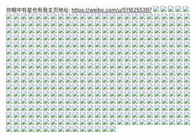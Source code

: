 你眼中有星也有我主页地址: https://weibo.com/u/5116255397 
![](https://wx4.sinaimg.cn/mw2000/005AfhKlly1h9dz9g2ntnj30u014048c.jpg) 
![](https://wx4.sinaimg.cn/mw2000/005AfhKlly1h9dz9ipa3sj30u00u0438.jpg) 
![](https://wx4.sinaimg.cn/mw2000/005AfhKlly1h9dz9fdb08j30u01407da.jpg) 
![](https://wx4.sinaimg.cn/mw2000/005AfhKlly1h9dz9epq2oj30u0140k0s.jpg) 
![](https://wx4.sinaimg.cn/mw2000/005AfhKlly1h9dz9e45qzj30u0140k0n.jpg) 
![](https://wx4.sinaimg.cn/mw2000/005AfhKlly1h9dz9cx0a7j30u0140tib.jpg) 
![](https://wx4.sinaimg.cn/mw2000/005AfhKlly1h9bp4jyhlbj30u0140wqz.jpg) 
![](https://wx4.sinaimg.cn/mw2000/005AfhKlly1h39byzt08qj30u01hcdsu.jpg) 
![](https://wx4.sinaimg.cn/mw2000/005AfhKlly1h39bz5a9efj30u01hc7ip.jpg) 
![](https://wx4.sinaimg.cn/mw2000/005AfhKlly1h36mw0q1zwj30u01bmgug.jpg) 
![](https://wx4.sinaimg.cn/mw2000/005AfhKlly1h35wjrjql6j30tz0hdwgu.jpg) 
![](https://wx4.sinaimg.cn/mw2000/005AfhKlly1h2f9n9ithhj30u00m3dhp.jpg) 
![](https://wx4.sinaimg.cn/mw2000/005AfhKlly1h29ipqmo7tj30yi0j6n08.jpg) 
![](https://wx4.sinaimg.cn/mw2000/005AfhKlly1h28c1csgkrj30u014047d.jpg) 
![](https://wx4.sinaimg.cn/mw2000/005AfhKlly1h28c1ei8g1j30u0140114.jpg) 
![](https://wx4.sinaimg.cn/mw2000/005AfhKlly1h1tbqq5kd6j31sc2dskjm.jpg) 
![](https://wx4.sinaimg.cn/mw2000/005AfhKlly1h1tbstyyxzj31sc2dsqv5.jpg) 
![](https://wx4.sinaimg.cn/mw2000/005AfhKlly1h1iyzpvws8j30u0140qg8.jpg) 
![](https://wx4.sinaimg.cn/mw2000/005AfhKlly1h1iyzr5qf1j31400u0n6d.jpg) 
![](https://wx4.sinaimg.cn/mw2000/005AfhKlly1h1iyzfljxij30u01400zu.jpg) 
![](https://wx4.sinaimg.cn/mw2000/005AfhKlly1h1iz0u9kacj30u0140dpw.jpg) 
![](https://wx4.sinaimg.cn/mw2000/005AfhKlly1h19b84uqc8j30hm0sgadh.jpg) 
![](https://wx4.sinaimg.cn/mw2000/005AfhKlly1h19b88peizj30hs0hsabc.jpg) 
![](https://wx4.sinaimg.cn/mw2000/005AfhKlly1h19b84g6czj30hs0hs0ts.jpg) 
![](https://wx4.sinaimg.cn/mw2000/005AfhKlly1h19b85cz20j30m80m8417.jpg) 
![](https://wx4.sinaimg.cn/mw2000/005AfhKlly1h19b8607vqj30nq0zkwgp.jpg) 
![](https://wx4.sinaimg.cn/mw2000/005AfhKlly1h19b8899ebj30u00u0n3k.jpg) 
![](https://wx4.sinaimg.cn/mw2000/005AfhKlly1h19b87pvq4j31410u0wqo.jpg) 
![](https://wx4.sinaimg.cn/mw2000/005AfhKlly1h19b86sttij31900u0n8k.jpg) 
![](https://wx4.sinaimg.cn/mw2000/005AfhKlly1h19b89bbotj30u0140q8f.jpg) 
![](https://wx4.sinaimg.cn/mw2000/005AfhKlgy1h0ei36bugkj32c0340u0y.jpg) 
![](https://wx4.sinaimg.cn/mw2000/005AfhKlgy1h0ei8op9muj30om1hc7do.jpg) 
![](https://wx4.sinaimg.cn/mw2000/005AfhKlgy1h0ei39ln10j32c0340b2b.jpg) 
![](https://wx4.sinaimg.cn/mw2000/005AfhKlgy1h0ei3bi805j32c03401kz.jpg) 
![](https://wx4.sinaimg.cn/mw2000/005AfhKlgy1h0ei3dlgbxj32c0340b2b.jpg) 
![](https://wx4.sinaimg.cn/mw2000/005AfhKlgy1h0ei3kzngaj30yi22ou0x.jpg) 
![](https://wx4.sinaimg.cn/mw2000/005AfhKlgy1h0ei3ox8x5j30yi22onpd.jpg) 
![](https://wx4.sinaimg.cn/mw2000/005AfhKlgy1h0ei3ty81cj30yi22o1ky.jpg) 
![](https://wx4.sinaimg.cn/mw2000/005AfhKlgy1h0cx27n0huj30pu1m8jy6.jpg) 
![](https://wx4.sinaimg.cn/mw2000/005AfhKlgy1h0cx2bi7afj30pz1m2jxu.jpg) 
![](https://wx4.sinaimg.cn/mw2000/005AfhKlgy1h0cx2cizo1j30py1miaio.jpg) 
![](https://wx4.sinaimg.cn/mw2000/005AfhKlgy1h0cx291au0j30q31mcgut.jpg) 
![](https://wx4.sinaimg.cn/mw2000/005AfhKlgy1h0cx29tmi3j30ps1mw453.jpg) 
![](https://wx4.sinaimg.cn/mw2000/005AfhKlgy1h0cx2aqbkvj30q31lyqb4.jpg) 
![](https://wx4.sinaimg.cn/mw2000/005AfhKlgy1gzxw0phynqj30u01sy7hl.jpg) 
![](https://wx4.sinaimg.cn/mw2000/005AfhKlgy1gyxb5q86ocj335s35snpm.jpg) 
![](https://wx4.sinaimg.cn/mw2000/005AfhKlgy1gyxb7hdkcaj32k83407wo.jpg) 
![](https://wx4.sinaimg.cn/mw2000/005AfhKlgy1gyxb7t7aikj30yi22ob29.jpg) 
![](https://wx4.sinaimg.cn/mw2000/005AfhKlgy1gxx3d1w0h1j30u00u0gyj.jpg) 
![](https://wx4.sinaimg.cn/mw2000/005AfhKlgy1gxx3d2nevzj30u00u0tdb.jpg) 
![](https://wx4.sinaimg.cn/mw2000/005AfhKlgy1gxx3d3e19vj30u00u043z.jpg) 
![](https://wx4.sinaimg.cn/mw2000/005AfhKlgy1gxx3d464qfj30u00u0n1x.jpg) 
![](https://wx4.sinaimg.cn/mw2000/005AfhKlgy1gxx3d4o2dvj30u00u0mys.jpg) 
![](https://wx4.sinaimg.cn/mw2000/005AfhKlgy1gxx3d59dlyj30u00u0dix.jpg) 
![](https://wx4.sinaimg.cn/mw2000/005AfhKlgy1gxx3d5u3rjj30u00u0gnq.jpg) 
![](https://wx4.sinaimg.cn/mw2000/005AfhKlgy1gxx3d6pv3rj30u00u0grz.jpg) 
![](https://wx4.sinaimg.cn/mw2000/005AfhKlgy1gxx3d7gtrsj30u00u0afp.jpg) 
![](https://wx4.sinaimg.cn/mw2000/005AfhKlgy1gxx3d8fzyvj30u00u0ahi.jpg) 
![](https://wx4.sinaimg.cn/mw2000/005AfhKlgy1gxx3d0h3rzj30u00u0gs3.jpg) 
![](https://wx4.sinaimg.cn/mw2000/005AfhKlgy1gxx3da1llij30u00u044d.jpg) 
![](https://wx4.sinaimg.cn/mw2000/005AfhKlgy1gxqgj0czoij30u0140wjz.jpg) 
![](https://wx4.sinaimg.cn/mw2000/005AfhKlgy1gxqgj7dpj4j30u00u0dky.jpg) 
![](https://wx4.sinaimg.cn/mw2000/005AfhKlgy1gxqgiz7ne7j30u00u0jww.jpg) 
![](https://wx4.sinaimg.cn/mw2000/005AfhKlgy1gwm0p9oadlj30u014045v.jpg) 
![](https://wx4.sinaimg.cn/mw2000/005AfhKlgy1gwm0pmg11zj30u01sydm2.jpg) 
![](https://wx4.sinaimg.cn/mw2000/005AfhKlly1gv3q1rv3ixj34of68kkjr.jpg) 
![](https://wx4.sinaimg.cn/mw2000/005AfhKlly1gv3q3341qgj637k4tckjt02.jpg) 
![](https://wx4.sinaimg.cn/mw2000/005AfhKlly1gv3q1l7luzj61jk15yduk02.jpg) 
![](https://wx4.sinaimg.cn/mw2000/005AfhKlly1gv3q1zi99dj60u01sx0wk02.jpg) 
![](https://wx4.sinaimg.cn/mw2000/005AfhKlgy1gunk09glfij61570u0n2z02.jpg) 
![](https://wx4.sinaimg.cn/mw2000/005AfhKlgy1gulwle8jaej60u01syn6d02.jpg) 
![](https://wx4.sinaimg.cn/mw2000/005AfhKlgy1gulwlkynxzj60u01syqa802.jpg) 
![](https://wx4.sinaimg.cn/mw2000/005AfhKlgy1guh28vixinj60u01fqahu02.jpg) 
![](https://wx4.sinaimg.cn/mw2000/005AfhKlgy1guh28xexhcj60u0190th302.jpg) 
![](https://wx4.sinaimg.cn/mw2000/005AfhKlgy1guh28yjqflj60rt1ld78s02.jpg) 
![](https://wx4.sinaimg.cn/mw2000/005AfhKlgy1guh28zl0ydj60u01g7td802.jpg) 
![](https://wx4.sinaimg.cn/mw2000/005AfhKlgy1guh290zwrqj60u0191ten02.jpg) 
![](https://wx4.sinaimg.cn/mw2000/005AfhKlgy1guh292mogoj60u01hadlw02.jpg) 
![](https://wx4.sinaimg.cn/mw2000/005AfhKlgy1guh2940lrdj60u01ghdkm02.jpg) 
![](https://wx4.sinaimg.cn/mw2000/005AfhKlgy1guh28tk2n2j60u01sygss02.jpg) 
![](https://wx4.sinaimg.cn/mw2000/005AfhKlgy1guh2a03ltmj60u01sytdf02.jpg) 
![](https://wx4.sinaimg.cn/mw2000/005AfhKlgy1gty4qv5baxj32c03407wl.jpg) 
![](https://wx4.sinaimg.cn/mw2000/005AfhKlgy1gty4qt63gwj32rg22k4qq.jpg) 
![](https://wx4.sinaimg.cn/mw2000/005AfhKlgy1gty4qp9zh6j32k03erhdw.jpg) 
![](https://wx4.sinaimg.cn/mw2000/005AfhKlgy1gty4ql84epj33402c0kjn.jpg) 
![](https://wx4.sinaimg.cn/mw2000/005AfhKlgy1gty4qx7frvj33402c0x6q.jpg) 
![](https://wx4.sinaimg.cn/mw2000/005AfhKlgy1gty4qr08dgj33402c01kz.jpg) 
![](https://wx4.sinaimg.cn/mw2000/005AfhKlgy1gty4qncrr2j325u1meb29.jpg) 
![](https://wx4.sinaimg.cn/mw2000/005AfhKlgy1gty4rf6nlwj30mi0u0k16.jpg) 
![](https://wx4.sinaimg.cn/mw2000/005AfhKlgy1gty4rgbeguj32c02c0x6q.jpg) 
![](https://wx4.sinaimg.cn/mw2000/005AfhKlgy1gty2dp5i0ej30u01heqcs.jpg) 
![](https://wx4.sinaimg.cn/mw2000/005AfhKlgy1gty2dqapbvj30u01hddor.jpg) 
![](https://wx4.sinaimg.cn/mw2000/005AfhKlgy1gty2dr4sckj30u01hcdoy.jpg) 
![](https://wx4.sinaimg.cn/mw2000/005AfhKlgy1gty2dn4shgj30kh10f0x9.jpg) 
![](https://wx4.sinaimg.cn/mw2000/005AfhKlgy1gtkcb95ngmj30u00u0gsm.jpg) 
![](https://wx4.sinaimg.cn/mw2000/005AfhKlgy1gt7kc8kftij30u0140n58.jpg) 
![](https://wx4.sinaimg.cn/mw2000/005AfhKlgy1gt7kc94y3yj30tr1gxjwz.jpg) 
![](https://wx4.sinaimg.cn/mw2000/005AfhKlgy1gt7kc9pumsj31400u0dil.jpg) 
![](https://wx4.sinaimg.cn/mw2000/005AfhKlgy1gt579ghl7cj30u0140n0u.jpg) 
![](https://wx4.sinaimg.cn/mw2000/005AfhKlgy1gswy3qq883j30k013zwgu.jpg) 
![](https://wx4.sinaimg.cn/mw2000/005AfhKlgy1gswy3s7oshj30u01nyn9v.jpg) 
![](https://wx4.sinaimg.cn/mw2000/005AfhKlgy1gr6mw4bnimj30tz0t8n29.jpg) 
![](https://wx4.sinaimg.cn/mw2000/005AfhKlgy1gqe81hid6ej30t80yfjwi.jpg) 
![](https://wx4.sinaimg.cn/mw2000/005AfhKlgy1gozstnxluvj32c0340e81.jpg) 
![](https://wx4.sinaimg.cn/mw2000/005AfhKlgy1gojbyi88okj30u01syu12.jpg) 
![](https://wx4.sinaimg.cn/mw2000/005AfhKlly1gnyomza177j30u00lnabg.jpg) 
![](https://wx4.sinaimg.cn/mw2000/005AfhKlgy1gnjg5dolp5j33402c0x6t.jpg) 
![](https://wx4.sinaimg.cn/mw2000/005AfhKlgy1gmwv6xz07fj31400u0tk0.jpg) 
![](https://wx4.sinaimg.cn/mw2000/005AfhKlgy1gmwv6x5okhj31400u0tkh.jpg) 
![](https://wx4.sinaimg.cn/mw2000/005AfhKlgy1gmwv6ysqmjj31400u0dq3.jpg) 
![](https://wx4.sinaimg.cn/mw2000/005AfhKlgy1gmwv6zlemzj30u01400zy.jpg) 
![](https://wx4.sinaimg.cn/mw2000/005AfhKlgy1gmwv709o26j31400u0doc.jpg) 
![](https://wx4.sinaimg.cn/mw2000/005AfhKlgy1gmwv70xa7xj30u0140n45.jpg) 
![](https://wx4.sinaimg.cn/mw2000/005AfhKlly1gms7yt3oafj30mi0u0h8x.jpg) 
![](https://wx4.sinaimg.cn/mw2000/005AfhKlly1gmmfz1cvtpj32c0340b2b.jpg) 
![](https://wx4.sinaimg.cn/mw2000/005AfhKlly1gmmfyz333xj33402c0hdt.jpg) 
![](https://wx4.sinaimg.cn/mw2000/005AfhKlly1gmmfz26lsvj31xm1x0b29.jpg) 
![](https://wx4.sinaimg.cn/mw2000/005AfhKlly1gmmfzzkhy4j33402c0u0y.jpg) 
![](https://wx4.sinaimg.cn/mw2000/005AfhKlly1gmmg01wg1tj33402c07wh.jpg) 
![](https://wx4.sinaimg.cn/mw2000/005AfhKlly1gmmg034q6bj33402c0npd.jpg) 
![](https://wx4.sinaimg.cn/mw2000/005AfhKlly1gmmg055y19j33402c07wi.jpg) 
![](https://wx4.sinaimg.cn/mw2000/005AfhKlly1gmmg084bboj33402c04qq.jpg) 
![](https://wx4.sinaimg.cn/mw2000/005AfhKlly1gmmg0aoclzj32c0340npe.jpg) 
![](https://wx4.sinaimg.cn/mw2000/005AfhKlly1gmk7hpyb2xj30yh0m4wht.jpg) 
![](https://wx4.sinaimg.cn/mw2000/005AfhKlly1gmk7hpgcesj30n00euq71.jpg) 
![](https://wx4.sinaimg.cn/mw2000/005AfhKlly1gm9mquk1jrj31c00u0tce.jpg) 
![](https://wx4.sinaimg.cn/mw2000/005AfhKlgy1gm2qa99h7dj32c02c01ky.jpg) 
![](https://wx4.sinaimg.cn/mw2000/005AfhKlgy1gm2qa49sy9j30zv0qwdpz.jpg) 
![](https://wx4.sinaimg.cn/mw2000/005AfhKlgy1gm2qa5vm2pj33402c0npe.jpg) 
![](https://wx4.sinaimg.cn/mw2000/005AfhKlgy1gm2qa7m40nj310z0ontix.jpg) 
![](https://wx4.sinaimg.cn/mw2000/005AfhKlgy1gm2qa39d9qj31hc0u0h1t.jpg) 
![](https://wx4.sinaimg.cn/mw2000/005AfhKlgy1gm2qaezjjzj33402c0x6p.jpg) 
![](https://wx4.sinaimg.cn/mw2000/005AfhKlgy1gm2qac3rcaj30vw0u0q5g.jpg) 
![](https://wx4.sinaimg.cn/mw2000/005AfhKlgy1gm2qbwtkmxj30u00un7b9.jpg) 
![](https://wx4.sinaimg.cn/mw2000/005AfhKlgy1gm2qdsz3vjj30u00vetmd.jpg) 
![](https://wx4.sinaimg.cn/mw2000/005AfhKlgy1gloyx0wt8pj32o92o97wi.jpg) 
![](https://wx4.sinaimg.cn/mw2000/005AfhKlgy1gloyx24wnxj32o92o9b2a.jpg) 
![](https://wx4.sinaimg.cn/mw2000/005AfhKlgy1gloyx4eu9jj32o92o9b2a.jpg) 
![](https://wx4.sinaimg.cn/mw2000/005AfhKlgy1gloywxg2dkj33402c0e81.jpg) 
![](https://wx4.sinaimg.cn/mw2000/005AfhKlgy1gloywngetzj30rg0i0dki.jpg) 
![](https://wx4.sinaimg.cn/mw2000/005AfhKlgy1gloywsrgvrj33402c0hdt.jpg) 
![](https://wx4.sinaimg.cn/mw2000/005AfhKlgy1gloyxdt64fj30tu0tue81.jpg) 
![](https://wx4.sinaimg.cn/mw2000/005AfhKlgy1gloyx5pwaqj32c02c0k9d.jpg) 
![](https://wx4.sinaimg.cn/mw2000/005AfhKlgy1gloyxhiml0j30tu0tu4qp.jpg) 
![](https://wx4.sinaimg.cn/mw2000/005AfhKlgy1gknxj7q2xlj30tz0tzthc.jpg) 
![](https://wx4.sinaimg.cn/mw2000/005AfhKlgy1gknxgodq9mj30tz16bq4s.jpg) 
![](https://wx4.sinaimg.cn/mw2000/005AfhKlgy1gknxhjb8c4j30tz19vb29.jpg) 
![](https://wx4.sinaimg.cn/mw2000/005AfhKlgy1gknxhk5aehj30tz0xegwd.jpg) 
![](https://wx4.sinaimg.cn/mw2000/005AfhKlgy1gknxgsam47j30yh1ag10c.jpg) 
![](https://wx4.sinaimg.cn/mw2000/005AfhKlgy1gknxmohxtpj30t516ygxg.jpg) 
![](https://wx4.sinaimg.cn/mw2000/005AfhKlgy1gknxgnue6uj30960a2aad.jpg) 
![](https://wx4.sinaimg.cn/mw2000/005AfhKlgy1gknxhkmt02j30tz0qwtg1.jpg) 
![](https://wx4.sinaimg.cn/mw2000/005AfhKlgy1gknxmp4wh8j30tz1dkkgy.jpg) 
![](https://wx4.sinaimg.cn/mw2000/005AfhKlgy1gkcysaix43j31400u07cl.jpg) 
![](https://wx4.sinaimg.cn/mw2000/005AfhKlgy1gkcyse6636j30u014044l.jpg) 
![](https://wx4.sinaimg.cn/mw2000/005AfhKlgy1gkcysc8jshj31400u014n.jpg) 
![](https://wx4.sinaimg.cn/mw2000/005AfhKlgy1gkcysis2slj31400u0qbk.jpg) 
![](https://wx4.sinaimg.cn/mw2000/005AfhKlgy1gkcys6enajj30u01407ck.jpg) 
![](https://wx4.sinaimg.cn/mw2000/005AfhKlgy1gkcys91418j30mg0tyn4m.jpg) 
![](https://wx4.sinaimg.cn/mw2000/005AfhKlgy1gkcysd2hzkj30u0140jus.jpg) 
![](https://wx4.sinaimg.cn/mw2000/005AfhKlgy1gkcysgz9kwj30tz0tzwgl.jpg) 
![](https://wx4.sinaimg.cn/mw2000/005AfhKlgy1gkcysg6n38j31400u0k2y.jpg) 
![](https://wx4.sinaimg.cn/mw2000/005AfhKlly1gk6cnfzjetj30u01407b9.jpg) 
![](https://wx4.sinaimg.cn/mw2000/005AfhKlly1gk6cngi2s3j30yh0nsq59.jpg) 
![](https://wx4.sinaimg.cn/mw2000/005AfhKlgy1ggrwaygvl8j30u0140k1l.jpg) 
![](https://wx4.sinaimg.cn/mw2000/005AfhKlgy1ggrwb0e3hvj31400u0n58.jpg) 
![](https://wx4.sinaimg.cn/mw2000/005AfhKlgy1ggrwazn98cj30u01hc4dh.jpg) 
![](https://wx4.sinaimg.cn/mw2000/005AfhKlgy1ggrwb14930j30u00u0dof.jpg) 
![](https://wx4.sinaimg.cn/mw2000/005AfhKlgy1ggrwaxlum2j30u00u07bu.jpg) 
![](https://wx4.sinaimg.cn/mw2000/005AfhKlgy1ggrwb2ykeaj30u00u0wo2.jpg) 
![](https://wx4.sinaimg.cn/mw2000/005AfhKlgy1ggrwb3w80vj31400u0k3f.jpg) 
![](https://wx4.sinaimg.cn/mw2000/005AfhKlgy1ggrwb22uxcj31400u0k1i.jpg) 
![](https://wx4.sinaimg.cn/mw2000/005AfhKlgy1ggrwb4kmyfj31400u0109.jpg) 
![](https://wx4.sinaimg.cn/mw2000/005AfhKlgy1gforkersupj33402c0x6r.jpg) 
![](https://wx4.sinaimg.cn/mw2000/005AfhKlgy1gforkj8tm3j33402c0b29.jpg) 
![](https://wx4.sinaimg.cn/mw2000/005AfhKlgy1gforkhehkaj33402c0kjl.jpg) 
![](https://wx4.sinaimg.cn/mw2000/005AfhKlgy1gforkl5ivkj33402c0qv5.jpg) 
![](https://wx4.sinaimg.cn/mw2000/005AfhKlgy1gforkn6h8dj33402c0e81.jpg) 
![](https://wx4.sinaimg.cn/mw2000/005AfhKlgy1gforlnsvawj33402c01ky.jpg) 
![](https://wx4.sinaimg.cn/mw2000/005AfhKlgy1gforkrvkr5j33402c07wi.jpg) 
![](https://wx4.sinaimg.cn/mw2000/005AfhKlgy1gforkty686j30ww0omtej.jpg) 
![](https://wx4.sinaimg.cn/mw2000/005AfhKlgy1gforkpctd6j33402c0e82.jpg) 
![](https://wx4.sinaimg.cn/mw2000/005AfhKlly1gfkrovedp8j32c03401kz.jpg) 
![](https://wx4.sinaimg.cn/mw2000/005AfhKlly1gfkrlfdstzj30yh0hxmzc.jpg) 
![](https://wx4.sinaimg.cn/mw2000/005AfhKlly1gfkrlfrk42j30yh0glwg9.jpg) 
![](https://wx4.sinaimg.cn/mw2000/005AfhKlly1gfkrle03vvj30yh111dn2.jpg) 
![](https://wx4.sinaimg.cn/mw2000/005AfhKlly1gfkrlf0corj30tz0v9na7.jpg) 
![](https://wx4.sinaimg.cn/mw2000/005AfhKlly1gfkrlge418j30tz0l9gsv.jpg) 
![](https://wx4.sinaimg.cn/mw2000/005AfhKlly1gfkrorl7tyj32c02c0b29.jpg) 
![](https://wx4.sinaimg.cn/mw2000/005AfhKlly1gfkrotj0lkj32c03407wi.jpg) 
![](https://wx4.sinaimg.cn/mw2000/005AfhKlly1gfkroyd355j32c02c0e82.jpg) 
![](https://wx4.sinaimg.cn/mw2000/005AfhKlly1geyu639tczj30u01syu0y.jpg) 
![](https://wx4.sinaimg.cn/mw2000/005AfhKlly1geyu0mgok6j30pe0pe0wk.jpg) 
![](https://wx4.sinaimg.cn/mw2000/005AfhKlly1geytzkqe5lj30u00u0wko.jpg) 
![](https://wx4.sinaimg.cn/mw2000/005AfhKlly1geytzyfyglj30u00u0teb.jpg) 
![](https://wx4.sinaimg.cn/mw2000/005AfhKlly1geytzme27yj30u00u0k0f.jpg) 
![](https://wx4.sinaimg.cn/mw2000/005AfhKlly1geyu0ahnlrj31400u0458.jpg) 
![](https://wx4.sinaimg.cn/mw2000/005AfhKlly1geyu0c9fp8j31400u0dp0.jpg) 
![](https://wx4.sinaimg.cn/mw2000/005AfhKlly1geytzjdpslj30u00u078k.jpg) 
![](https://wx4.sinaimg.cn/mw2000/005AfhKlly1geyu0dpy7bj30u01404ao.jpg) 
![](https://wx4.sinaimg.cn/mw2000/005AfhKlly1geva3psb0vj30u30u347y.jpg) 
![](https://wx4.sinaimg.cn/mw2000/005AfhKlly1geva3j5ezdj30u30u312a.jpg) 
![](https://wx4.sinaimg.cn/mw2000/005AfhKlly1geva3ixbtxj30sl0slgva.jpg) 
![](https://wx4.sinaimg.cn/mw2000/005AfhKlly1geva3ftl0yj32o82o8e82.jpg) 
![](https://wx4.sinaimg.cn/mw2000/005AfhKlly1geva3o4lqmj33344moqvp.jpg) 
![](https://wx4.sinaimg.cn/mw2000/005AfhKlly1geva3epcr1j30sl0smdog.jpg) 
![](https://wx4.sinaimg.cn/mw2000/005AfhKlly1geva3i9rngj32o82o8npd.jpg) 
![](https://wx4.sinaimg.cn/mw2000/005AfhKlly1geva3hfjvyj32o82o8e82.jpg) 
![](https://wx4.sinaimg.cn/mw2000/005AfhKlly1geva3gnhl9j30sl0sltie.jpg) 
![](https://wx4.sinaimg.cn/mw2000/005AfhKlly1geuk2jc0bfj30u00u07er.jpg) 
![](https://wx4.sinaimg.cn/mw2000/005AfhKlly1geuk2k6t3ij30u00u013q.jpg) 
![](https://wx4.sinaimg.cn/mw2000/005AfhKlly1geuk2jv235j30u00u0gx7.jpg) 
![](https://wx4.sinaimg.cn/mw2000/005AfhKlly1geuk2iu2cgj30u00u0qbu.jpg) 
![](https://wx4.sinaimg.cn/mw2000/005AfhKlly1geuk2l0806j30u00u0gyf.jpg) 
![](https://wx4.sinaimg.cn/mw2000/005AfhKlly1geuk2kk7zcj31400u0doy.jpg) 
![](https://wx4.sinaimg.cn/mw2000/005AfhKlly1ger5dp88gpj30r60r677j.jpg) 
![](https://wx4.sinaimg.cn/mw2000/005AfhKlly1ger4ly615rj30u00u1k2b.jpg) 
![](https://wx4.sinaimg.cn/mw2000/005AfhKlly1ger4lyqbpgj30u00u1qep.jpg) 
![](https://wx4.sinaimg.cn/mw2000/005AfhKlly1ger4rzg2npj30u00u0dhx.jpg) 
![](https://wx4.sinaimg.cn/mw2000/005AfhKlly1ger4lz51l9j30u00u0wpn.jpg) 
![](https://wx4.sinaimg.cn/mw2000/005AfhKlly1ger4m0e7h5j30u00u07fm.jpg) 
![](https://wx4.sinaimg.cn/mw2000/005AfhKlly1ger5cnm31mj30u00u0q6r.jpg) 
![](https://wx4.sinaimg.cn/mw2000/005AfhKlly1ger4yrjj8xj30u00u0wlb.jpg) 
![](https://wx4.sinaimg.cn/mw2000/005AfhKlly1ger4zttpwuj30u00v1aes.jpg) 
![](https://wx4.sinaimg.cn/mw2000/005AfhKlly1geovz233xnj30u00u0woh.jpg) 
![](https://wx4.sinaimg.cn/mw2000/005AfhKlly1geovz4a82sj30u00u0qae.jpg) 
![](https://wx4.sinaimg.cn/mw2000/005AfhKlly1geovz2rjfnj31400u0n4x.jpg) 
![](https://wx4.sinaimg.cn/mw2000/005AfhKlly1geovz1lp53j30u00u0n4n.jpg) 
![](https://wx4.sinaimg.cn/mw2000/005AfhKlly1geovz11v48j30u0140wpu.jpg) 
![](https://wx4.sinaimg.cn/mw2000/005AfhKlly1geovz3ldx5j30u0140n5d.jpg) 
![](https://wx4.sinaimg.cn/mw2000/005AfhKlly1geovz5c0zpj30u00u07aa.jpg) 
![](https://wx4.sinaimg.cn/mw2000/005AfhKlly1geovz65257j31400u0gy2.jpg) 
![](https://wx4.sinaimg.cn/mw2000/005AfhKlly1geow2ksev4j30u0140dos.jpg) 
![](https://wx4.sinaimg.cn/mw2000/005AfhKlly1gehds94q24j30qg0nx42g.jpg) 
![](https://wx4.sinaimg.cn/mw2000/005AfhKlly1gehds9jsbsj30u00u0q4z.jpg) 
![](https://wx4.sinaimg.cn/mw2000/005AfhKlly1gehdubstugj30tu0tuwkn.jpg) 
![](https://wx4.sinaimg.cn/mw2000/005AfhKlly1gehds4qy2jj30u00u0jvq.jpg) 
![](https://wx4.sinaimg.cn/mw2000/005AfhKlly1gehdsa7h4ij30u00u0tdg.jpg) 
![](https://wx4.sinaimg.cn/mw2000/005AfhKlly1gehdsbhl3wj30u00u0gw6.jpg) 
![](https://wx4.sinaimg.cn/mw2000/005AfhKlly1gehdsec4zdj31400u0do3.jpg) 
![](https://wx4.sinaimg.cn/mw2000/005AfhKlly1gehdsf97c4j31400u0wlx.jpg) 
![](https://wx4.sinaimg.cn/mw2000/005AfhKlly1gehdsjpkfcj31400u012h.jpg) 
![](https://wx4.sinaimg.cn/mw2000/005AfhKlly1geenh4uxecj313u0tuqgi.jpg) 
![](https://wx4.sinaimg.cn/mw2000/005AfhKlly1geenh5m4hjj313u0tu4d1.jpg) 
![](https://wx4.sinaimg.cn/mw2000/005AfhKlly1geenh5z0w7j30u00u0105.jpg) 
![](https://wx4.sinaimg.cn/mw2000/005AfhKlly1geenh6e700j30u00u0gtc.jpg) 
![](https://wx4.sinaimg.cn/mw2000/005AfhKlly1geenh49nmwj30u00u0tfi.jpg) 
![](https://wx4.sinaimg.cn/mw2000/005AfhKlly1geenh86odgj31400u0wk0.jpg) 
![](https://wx4.sinaimg.cn/mw2000/005AfhKlly1ge8r5n0mcuj33402c07wi.jpg) 
![](https://wx4.sinaimg.cn/mw2000/005AfhKlly1ge8r5nnbt9j32c02c0q39.jpg) 
![](https://wx4.sinaimg.cn/mw2000/005AfhKlly1ge8r5lwd0tj31en1z81kx.jpg) 
![](https://wx4.sinaimg.cn/mw2000/005AfhKlly1ge8r5l36ssj31kr27mnpd.jpg) 
![](https://wx4.sinaimg.cn/mw2000/005AfhKlly1ge622m7h9kj31400u0dom.jpg) 
![](https://wx4.sinaimg.cn/mw2000/005AfhKlly1ge622mug3pj31400u0aks.jpg) 
![](https://wx4.sinaimg.cn/mw2000/005AfhKlly1ge622n87bxj31400u0wn2.jpg) 
![](https://wx4.sinaimg.cn/mw2000/005AfhKlly1ge622nh7xej31400u0787.jpg) 
![](https://wx4.sinaimg.cn/mw2000/005AfhKlly1ge622o7466j31gf0u0aqn.jpg) 
![](https://wx4.sinaimg.cn/mw2000/005AfhKlly1ge622ox9vsj31400u07ec.jpg) 
![](https://wx4.sinaimg.cn/mw2000/005AfhKlly1ge622qcfmbj31400u048s.jpg) 
![](https://wx4.sinaimg.cn/mw2000/005AfhKlly1ge622qr32fj31400u0wnz.jpg) 
![](https://wx4.sinaimg.cn/mw2000/005AfhKlly1ge622raxv5j31400u0tgb.jpg) 
![](https://wx4.sinaimg.cn/mw2000/005AfhKlly1gdq4dw9x15j313u0tuwqf.jpg) 
![](https://wx4.sinaimg.cn/mw2000/005AfhKlly1gdq4bqfh4sj31400u0gx6.jpg) 
![](https://wx4.sinaimg.cn/mw2000/005AfhKlly1gdq4brque9j31400u0wp3.jpg) 
![](https://wx4.sinaimg.cn/mw2000/005AfhKlly1gdq4bnpa64j30u00w27f3.jpg) 
![](https://wx4.sinaimg.cn/mw2000/005AfhKlly1gdq4bsactyj30u00u0afw.jpg) 
![](https://wx4.sinaimg.cn/mw2000/005AfhKlly1gdq86pjvp5j30u00va0zf.jpg) 
![](https://wx4.sinaimg.cn/mw2000/005AfhKlly1gdq4bvu5xqj30r40r4jxo.jpg) 
![](https://wx4.sinaimg.cn/mw2000/005AfhKlly1gdq4juhk7qj30tz0yrabl.jpg) 
![](https://wx4.sinaimg.cn/mw2000/005AfhKlly1gdq4kyd6y6j30v40u00xj.jpg) 
![](https://wx4.sinaimg.cn/mw2000/005AfhKlly1gdjbui1rlrj30u0140n48.jpg) 
![](https://wx4.sinaimg.cn/mw2000/005AfhKlly1gdjbkhsykcj31hc0u0n9t.jpg) 
![](https://wx4.sinaimg.cn/mw2000/005AfhKlly1gdjbkilcnkj30u00u0grb.jpg) 
![](https://wx4.sinaimg.cn/mw2000/005AfhKlly1gdjc1n1fk3j30u014043b.jpg) 
![](https://wx4.sinaimg.cn/mw2000/005AfhKlly1gdjc2dfamnj30yh0qudi4.jpg) 
![](https://wx4.sinaimg.cn/mw2000/005AfhKlly1gdjbqqt4wwj31420u0qdo.jpg) 
![](https://wx4.sinaimg.cn/mw2000/005AfhKlly1gdjc0uwziij31400u0wo3.jpg) 
![](https://wx4.sinaimg.cn/mw2000/005AfhKlly1gdjc1j07ywj30u00u0qh0.jpg) 
![](https://wx4.sinaimg.cn/mw2000/005AfhKlly1gdjc1jg9ouj31410u0do8.jpg) 
![](https://wx4.sinaimg.cn/mw2000/005AfhKlly1gdft39y9a9j30u0140djg.jpg) 
![](https://wx4.sinaimg.cn/mw2000/005AfhKlly1gdft39152cj31400u0thn.jpg) 
![](https://wx4.sinaimg.cn/mw2000/005AfhKlly1gdft388xwqj30tu0tu0zh.jpg) 
![](https://wx4.sinaimg.cn/mw2000/005AfhKlly1gdft3d139cj30mi0u00vv.jpg) 
![](https://wx4.sinaimg.cn/mw2000/005AfhKlly1gdft3dwmivj31400u011h.jpg) 
![](https://wx4.sinaimg.cn/mw2000/005AfhKlly1gdft3mogxhj30tz0mi78w.jpg) 
![](https://wx4.sinaimg.cn/mw2000/005AfhKlly1gdft3au2sbj31400u0n46.jpg) 
![](https://wx4.sinaimg.cn/mw2000/005AfhKlly1gdft4bc3ajj30u0140tqn.jpg) 
![](https://wx4.sinaimg.cn/mw2000/005AfhKlly1gdft3cete0j31400u0k11.jpg) 
![](https://wx4.sinaimg.cn/mw2000/005AfhKlly1gddz9elg7xj30u01c8k4z.jpg) 
![](https://wx4.sinaimg.cn/mw2000/005AfhKlly1gcp86fkxa4j30tz0rfju1.jpg) 
![](https://wx4.sinaimg.cn/mw2000/005AfhKlly1gcp874ailkj30u01n0qb3.jpg) 
![](https://wx4.sinaimg.cn/mw2000/005AfhKlly1gcp86g4wxhj30u00y4djh.jpg) 
![](https://wx4.sinaimg.cn/mw2000/005AfhKlly1gcp8b2xu6kj30u00qz0z0.jpg) 
![](https://wx4.sinaimg.cn/mw2000/005AfhKlly1gcp8cxqr3oj30u00u00u1.jpg) 
![](https://wx4.sinaimg.cn/mw2000/005AfhKlly1gcp86gvd0lj30gh0de74h.jpg) 
![](https://wx4.sinaimg.cn/mw2000/005AfhKlly1gcp86h61klj30yh05mt9a.jpg) 
![](https://wx4.sinaimg.cn/mw2000/005AfhKlly1gcp8cq13exj31400u047u.jpg) 
![](https://wx4.sinaimg.cn/mw2000/005AfhKlly1gcp8b2mahpj30u00q7n1n.jpg) 
![](https://wx4.sinaimg.cn/mw2000/005AfhKlly1gconvv6xsbj30u00vbnbq.jpg) 
![](https://wx4.sinaimg.cn/mw2000/005AfhKlly1gcibs1ucszj31400u0gpj.jpg) 
![](https://wx4.sinaimg.cn/mw2000/005AfhKlly1gcibs2fgjnj31400u0jxy.jpg) 
![](https://wx4.sinaimg.cn/mw2000/005AfhKlly1gcibs17w78j30u01syx6t.jpg) 
![](https://wx4.sinaimg.cn/mw2000/005AfhKlly1gcibumc0b2j30tz12yti1.jpg) 
![](https://wx4.sinaimg.cn/mw2000/005AfhKlly1gcbej47us0j313u0tub29.jpg) 
![](https://wx4.sinaimg.cn/mw2000/005AfhKlly1gc7u74cospj33402c0npd.jpg) 
![](https://wx4.sinaimg.cn/mw2000/005AfhKlly1gc7u6xzcm9j33402c0kjl.jpg) 
![](https://wx4.sinaimg.cn/mw2000/005AfhKlly1gc7u6pgmguj33402c07wh.jpg) 
![](https://wx4.sinaimg.cn/mw2000/005AfhKlly1gc7u6sgrnrj33402c07wh.jpg) 
![](https://wx4.sinaimg.cn/mw2000/005AfhKlly1gbx65ki6cmj31440u0jzh.jpg) 
![](https://wx4.sinaimg.cn/mw2000/005AfhKlly1gbb8r04crhj30u0140n6t.jpg) 
![](https://wx4.sinaimg.cn/mw2000/005AfhKlly1gbb8qzqe7zj30u01hcqi2.jpg) 
![](https://wx4.sinaimg.cn/mw2000/005AfhKlly1gb0nq8tx81j30u00u0136.jpg) 
![](https://wx4.sinaimg.cn/mw2000/005AfhKlly1gb0nq4xsm1j30u00u07ds.jpg) 
![](https://wx4.sinaimg.cn/mw2000/005AfhKlly1ga865bfl9aj30u0140wkk.jpg) 
![](https://wx4.sinaimg.cn/mw2000/005AfhKlly1ga865ca5eyj30u01400ye.jpg) 
![](https://wx4.sinaimg.cn/mw2000/005AfhKlly1ga866djxhkj313u0tutm1.jpg) 
![](https://wx4.sinaimg.cn/mw2000/005AfhKlly1ga02tan5v9j313u0tugw3.jpg) 
![](https://wx4.sinaimg.cn/mw2000/005AfhKlly1ga02tblqvkj313u0tuk35.jpg) 
![](https://wx4.sinaimg.cn/mw2000/005AfhKlly1ga02tc2taaj313u0tun97.jpg) 
![](https://wx4.sinaimg.cn/mw2000/005AfhKlly1ga02tcmviwj313u0tu7el.jpg) 
![](https://wx4.sinaimg.cn/mw2000/005AfhKlly1ga02rcnyb4j30u0140k55.jpg) 
![](https://wx4.sinaimg.cn/mw2000/005AfhKlly1ga02rde20kj30yi0ojjyt.jpg) 
![](https://wx4.sinaimg.cn/mw2000/005AfhKlly1ga02td5xjxj313u0tuk5v.jpg) 
![](https://wx4.sinaimg.cn/mw2000/005AfhKlly1ga02tdqqohj31400u012j.jpg) 
![](https://wx4.sinaimg.cn/mw2000/005AfhKlly1ga02r96lsej30u0140k1q.jpg) 
![](https://wx4.sinaimg.cn/mw2000/005AfhKlly1g8ys5lspxnj30u00u0dmf.jpg) 
![](https://wx4.sinaimg.cn/mw2000/005AfhKlly1g8xvw0orlij31hs1kw7wh.jpg) 
![](https://wx4.sinaimg.cn/mw2000/005AfhKlly1g8xvvzyxy6j31kw1fr7wh.jpg) 
![](https://wx4.sinaimg.cn/mw2000/005AfhKlly1g8xvw251fnj32c02c0e81.jpg) 
![](https://wx4.sinaimg.cn/mw2000/005AfhKlly1g8xvw3s0zlj32c02c0u0x.jpg) 
![](https://wx4.sinaimg.cn/mw2000/005AfhKlly1g8tc11jd7jj30tu0tub29.jpg) 
![](https://wx4.sinaimg.cn/mw2000/005AfhKlly1g8pvp3nak7j30u00u0tfv.jpg) 
![](https://wx4.sinaimg.cn/mw2000/005AfhKlly1g8pvp4h8jnj31400u0tic.jpg) 
![](https://wx4.sinaimg.cn/mw2000/005AfhKlly1g8pvp41fbij31400u07hh.jpg) 
![](https://wx4.sinaimg.cn/mw2000/005AfhKlly1g8pvp36oomj31400u0qeo.jpg) 
![](https://wx4.sinaimg.cn/mw2000/005AfhKlly1g8ojq6u57vj31900u0wv6.jpg) 
![](https://wx4.sinaimg.cn/mw2000/005AfhKlly1g8ojq89257j30u00u0gtz.jpg) 
![](https://wx4.sinaimg.cn/mw2000/005AfhKlly1g8ojq8u53wj30u00u0wob.jpg) 
![](https://wx4.sinaimg.cn/mw2000/005AfhKlly1g8ojq9kq7ej31400u0tk6.jpg) 
![](https://wx4.sinaimg.cn/mw2000/005AfhKlly1g8ojqa4awfj31400u0gub.jpg) 
![](https://wx4.sinaimg.cn/mw2000/005AfhKlly1g8ojqb5bg6j30u00u0agc.jpg) 
![](https://wx4.sinaimg.cn/mw2000/005AfhKlly1g8ojqc6e9bj31400u0wvj.jpg) 
![](https://wx4.sinaimg.cn/mw2000/005AfhKlly1g8ojq59jx4j30u00u0jv5.jpg) 
![](https://wx4.sinaimg.cn/mw2000/005AfhKlly1g8ojqd4idgj31400u07b5.jpg) 
![](https://wx4.sinaimg.cn/mw2000/005AfhKlly1g880ixn3blj30tz0fagq9.jpg) 
![](https://wx4.sinaimg.cn/mw2000/005AfhKlly1g7k5stal65j31400u0agp.jpg) 
![](https://wx4.sinaimg.cn/mw2000/005AfhKlly1g6q6q4ktekj31o01o0npd.jpg) 
![](https://wx4.sinaimg.cn/mw2000/005AfhKlly1g6q6q1wih4j31o01o0npd.jpg) 
![](https://wx4.sinaimg.cn/mw2000/005AfhKlly1g5aqpk0susj30rs2bcnfz.jpg) 
![](https://wx4.sinaimg.cn/mw2000/005AfhKlly1g5aqpivd6wj30rs2bcb29.jpg) 
![](https://wx4.sinaimg.cn/mw2000/005AfhKlly1g5aqph40nbj30rs2bce3k.jpg) 
![](https://wx4.sinaimg.cn/mw2000/005AfhKlly1g5aqpeirk8j30rs20y1be.jpg) 
![](https://wx4.sinaimg.cn/mw2000/005AfhKlly1g5aqpfrcrmj30rs2bcx08.jpg) 
![](https://wx4.sinaimg.cn/mw2000/005AfhKlly1g5aqplff74j30rs265azz.jpg) 
![](https://wx4.sinaimg.cn/mw2000/005AfhKlly1g5aqpa95ruj30rs2bcker.jpg) 
![](https://wx4.sinaimg.cn/mw2000/005AfhKlly1g5aqpbrukzj30rs2bc4qp.jpg) 
![](https://wx4.sinaimg.cn/mw2000/005AfhKlly1g5aqpdkkprj30rs2bc1kx.jpg) 
![](https://wx4.sinaimg.cn/mw2000/005AfhKlly1g4jd6yt7kyj31400u04ef.jpg) 
![](https://wx4.sinaimg.cn/mw2000/005AfhKlly1g4jd6poer5j31400u0gz0.jpg) 
![](https://wx4.sinaimg.cn/mw2000/005AfhKlly1g4jd6upxofj31400u0tmq.jpg) 
![](https://wx4.sinaimg.cn/mw2000/005AfhKlly1g4jd6lsf78j31400u0k9j.jpg) 
![](https://wx4.sinaimg.cn/mw2000/005AfhKlly1g4jd6o56qaj30u0140k29.jpg) 
![](https://wx4.sinaimg.cn/mw2000/005AfhKlly1g4jd6tc0fwj31400u0apo.jpg) 
![](https://wx4.sinaimg.cn/mw2000/005AfhKlly1g4jd6s0ig9j31400u0doz.jpg) 
![](https://wx4.sinaimg.cn/mw2000/005AfhKlly1g4jd6vuultj31400u0wmz.jpg) 
![](https://wx4.sinaimg.cn/mw2000/005AfhKlly1g4jd6xiwwij30u014014f.jpg) 
![](https://wx4.sinaimg.cn/mw2000/005AfhKlly1g4f1wqsixcj31400u0n6y.jpg) 
![](https://wx4.sinaimg.cn/mw2000/005AfhKlly1g4f1wrey60j31400u0aid.jpg) 
![](https://wx4.sinaimg.cn/mw2000/005AfhKlly1g4f1wzmyhgj31400u0ne6.jpg) 
![](https://wx4.sinaimg.cn/mw2000/005AfhKlly1g4f1wq2tz1j31400u0nbq.jpg) 
![](https://wx4.sinaimg.cn/mw2000/005AfhKlly1g4f1wyarwjj30pq0x0n4n.jpg) 
![](https://wx4.sinaimg.cn/mw2000/005AfhKlly1g4f1wysxrgj31400u0q9l.jpg) 
![](https://wx4.sinaimg.cn/mw2000/005AfhKlly1g4f1wxu5ldj31400u0120.jpg) 
![](https://wx4.sinaimg.cn/mw2000/005AfhKlly1g4f1x1lqgkj33402c0kjl.jpg) 
![](https://wx4.sinaimg.cn/mw2000/005AfhKlly1g4f1wv902qj33402c0kjn.jpg) 
![](https://wx4.sinaimg.cn/mw2000/005AfhKlly1g4f1dzy6l8j33402c0x6q.jpg) 
![](https://wx4.sinaimg.cn/mw2000/005AfhKlly1g4f1e4x2lbj33402c0u0y.jpg) 
![](https://wx4.sinaimg.cn/mw2000/005AfhKlly1g4f1eby4x7j32801o0x6q.jpg) 
![](https://wx4.sinaimg.cn/mw2000/005AfhKlly1g4f1eejczpj33402c0kjm.jpg) 
![](https://wx4.sinaimg.cn/mw2000/005AfhKlly1g4f1ek62gqj33402c01ky.jpg) 
![](https://wx4.sinaimg.cn/mw2000/005AfhKlly1g4f1dv9nm6j33402c0kjl.jpg) 
![](https://wx4.sinaimg.cn/mw2000/005AfhKlly1g4f1e8kd1ij32801o0qv5.jpg) 
![](https://wx4.sinaimg.cn/mw2000/005AfhKlly1g4f1enwdgrj33402c0kjm.jpg) 
![](https://wx4.sinaimg.cn/mw2000/005AfhKlly1g4f1gf2pg6j31400u0doe.jpg) 
![](https://wx4.sinaimg.cn/mw2000/005AfhKlly1g3ajijo18jj32c0340b29.jpg) 
![](https://wx4.sinaimg.cn/mw2000/005AfhKlly1g36yxlcr2dj31400u046y.jpg) 
![](https://wx4.sinaimg.cn/mw2000/005AfhKlly1g36yxm7yp6j30u00u0gs8.jpg) 
![](https://wx4.sinaimg.cn/mw2000/005AfhKlly1g36yxklug9j30u00u078y.jpg) 
![](https://wx4.sinaimg.cn/mw2000/005AfhKlly1g36yxmu29ej30u00u0whl.jpg) 
![](https://wx4.sinaimg.cn/mw2000/005AfhKlly1g24re2ncssj31400u0aly.jpg) 
![](https://wx4.sinaimg.cn/mw2000/005AfhKlly1g1xx0cj3ozj30u0190qa5.jpg) 
![](https://wx4.sinaimg.cn/mw2000/005AfhKlly1g1xx0czw9aj31900u0wkd.jpg) 
![](https://wx4.sinaimg.cn/mw2000/005AfhKlly1g1xx0dc9kqj30u0190n3m.jpg) 
![](https://wx4.sinaimg.cn/mw2000/005AfhKlly1g1xx0dpaylj31900u043b.jpg) 
![](https://wx4.sinaimg.cn/mw2000/005AfhKlly1g1xx0ex13rj30u0190wkq.jpg) 
![](https://wx4.sinaimg.cn/mw2000/005AfhKlly1g1xx0gbi2rj30u0190qad.jpg) 
![](https://wx4.sinaimg.cn/mw2000/005AfhKlly1g17x0slnslj30rs15on6z.jpg) 
![](https://wx4.sinaimg.cn/mw2000/005AfhKlly1g17x0s8gcuj30rs0ku79d.jpg) 
![](https://wx4.sinaimg.cn/mw2000/005AfhKlly1g17x0sxvcoj30rs0rs11s.jpg) 
![](https://wx4.sinaimg.cn/mw2000/005AfhKlly1g15ljxvmxuj33402c0e84.jpg) 
![](https://wx4.sinaimg.cn/mw2000/005AfhKlly1g15ljz0m38j33402c0u0y.jpg) 
![](https://wx4.sinaimg.cn/mw2000/005AfhKlly1g15ljzk5v5j30w60w6gol.jpg) 
![](https://wx4.sinaimg.cn/mw2000/005AfhKlly1g15ljwn326j30yi22ou12.jpg) 
![](https://wx4.sinaimg.cn/mw2000/005AfhKlly1g120a23ai9j31400u0jzd.jpg) 
![](https://wx4.sinaimg.cn/mw2000/005AfhKlly1g120a4mr2dj31400u0tgb.jpg) 
![](https://wx4.sinaimg.cn/mw2000/005AfhKlly1g120a7ldpqj31400u00yx.jpg) 
![](https://wx4.sinaimg.cn/mw2000/005AfhKlly1g120abrul2j31400u0n4m.jpg) 
![](https://wx4.sinaimg.cn/mw2000/005AfhKlly1g120a0ox7sj31400u0wlh.jpg) 
![](https://wx4.sinaimg.cn/mw2000/005AfhKlly1g120aebtyfj30u0140dne.jpg) 
![](https://wx4.sinaimg.cn/mw2000/005AfhKlly1g1209zd5umj31400u07ak.jpg) 
![](https://wx4.sinaimg.cn/mw2000/005AfhKlly1g120agcjvuj30u0140k0z.jpg) 
![](https://wx4.sinaimg.cn/mw2000/005AfhKlly1g120ah6wq7j31400u0q9t.jpg) 
![](https://wx4.sinaimg.cn/mw2000/005AfhKlly1g0rpbpdr7pj30qo0duq6j.jpg) 
![](https://wx4.sinaimg.cn/mw2000/005AfhKlly1fzq3vovzk4j30qo0zkq7m.jpg) 
![](https://wx4.sinaimg.cn/mw2000/005AfhKlly1fzmaxnmzxwj317046iqv5.jpg) 
![](https://wx4.sinaimg.cn/mw2000/005AfhKlly1fzmaxpze50j31902t9b29.jpg) 
![](https://wx4.sinaimg.cn/mw2000/005AfhKlly1fzmaxorsf2j30zo51eqv5.jpg) 
![](https://wx4.sinaimg.cn/mw2000/005AfhKlly1fzmaxsfuiaj31903r04qp.jpg) 
![](https://wx4.sinaimg.cn/mw2000/005AfhKlly1fzmaxr2wkij313e4k8e81.jpg) 
![](https://wx4.sinaimg.cn/mw2000/005AfhKlly1fzmaxt5zpgj31901nunf8.jpg) 
